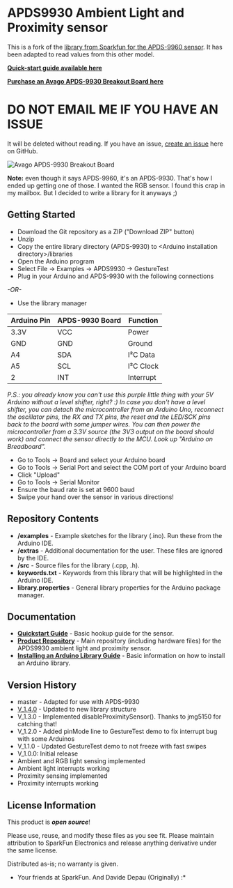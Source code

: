 APDS9930 Ambient Light and Proximity sensor
===========================================

This is a fork of the [library from Sparkfun for the APDS-9960 sensor](https://github.com/sparkfun/APDS-9960_RGB_and_Gesture_Sensor). It has been adapted to read values from this other model.

[**Quick-start guide available here**](https://web.archive.org/web/20151224052223/http://davideddu.org/blog/posts/apds-9930-arduino-quickstart/)

[**Purchase an Avago APDS-9930 Breakout Board here**](http://www.dx.com/p/384037?Utm_rid=14976370&Utm_source=affiliate)


# DO NOT EMAIL ME IF YOU HAVE AN ISSUE
It will be deleted without reading. If you have an issue, [create an issue](https://github.com/Depau/APDS9930/issues) here on GitHub.


![Avago APDS-9930 Breakout Board](http://img.dxcdn.com/productimages/sku_384037_1.jpg)

**Note:** even though it says APDS-9960, it's an APDS-9930. That's how I ended up getting one of those. I wanted the RGB sensor. I found this crap in my mailbox. But I decided to write a library for it anyways ;)

Getting Started
---------------

* Download the Git repository as a ZIP ("Download ZIP" button)
* Unzip
* Copy the entire library directory (APDS-9930) to
\<Arduino installation directory\>/libraries
* Open the Arduino program
* Select File -> Examples -> APDS9930 -> GestureTest
* Plug in your Arduino and APDS-9930 with the following connections

*-OR-*

* Use the library manager

| Arduino Pin | APDS-9930 Board | Function |
|---|---|---| 
| 3.3V | VCC | Power |
| GND | GND | Ground |
| A4 | SDA | I²C Data |
| A5 | SCL | I²C Clock |
| 2 | INT | Interrupt |

*P.S.: you already know you can't use this purple little thing with your 5V Arduino without a level shifter, right? :) In case you don't have a level shifter, you can detach the microcontroller from an Arduino Uno, reconnect the oscillator pins, the RX and TX pins, the reset and the LED/SCK pins back to the board with some jumper wires. You can then power the microcontroller from a 3.3V source (the 3V3 output on the board should work) and connect the sensor directly to the MCU. Look up "Arduino on Breadboard".*

* Go to Tools -> Board and select your Arduino board
* Go to Tools -> Serial Port and select the COM port of your Arduino board
* Click "Upload"
* Go to Tools -> Serial Monitor
* Ensure the baud rate is set at 9600 baud
* Swipe your hand over the sensor in various directions!

Repository Contents
-------------------

* **/examples** - Example sketches for the library (.ino). Run these from the Arduino IDE. 
* **/extras** - Additional documentation for the user. These files are ignored by the IDE. 
* **/src** - Source files for the library (.cpp, .h).
* **keywords.txt** - Keywords from this library that will be highlighted in the Arduino IDE. 
* **library.properties** - General library properties for the Arduino package manager. 

Documentation
--------------

* **[Quickstart Guide](https://web.archive.org/web/20151224052223/http://davideddu.org/blog/posts/apds-9930-arduino-quickstart/)** - Basic hookup guide for the sensor.
* **[Product Repository](https://github.com/Davideddu/APDS9930)** - Main repository (including hardware files) for the APDS9930 ambient light and proximity sensor.
* **[Installing an Arduino Library Guide](https://learn.sparkfun.com/tutorials/installing-an-arduino-library)** - Basic information on how to install an Arduino library.


Version History
---------------
* master - Adapted for use with APDS-9930
* [V_1.4.0](https://github.com/sparkfun/APDS-9960_RGB_and_Gesture_Sensor_Arduino_Library/tree/V_1.4.0) - Updated to new library structure
* V_1.3.0 - Implemented disableProximitySensor(). Thanks to jmg5150 for catching that!
* V_1.2.0 - Added pinMode line to GestureTest demo to fix interrupt bug with some Arduinos
* V_1.1.0 - Updated GestureTest demo to not freeze with fast swipes
* V_1.0.0: Initial release
* Ambient and RGB light sensing implemented
* Ambient light interrupts working
* Proximity sensing implemented
* Proximity interrupts working

License Information
-------------------

This product is _**open source**_! 

Please use, reuse, and modify these files as you see fit. Please maintain attribution to SparkFun Electronics and release anything derivative under the same license.

Distributed as-is; no warranty is given.

- Your friends at SparkFun. And Davide Depau (Originally) :*
